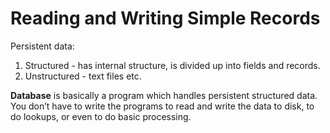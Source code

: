 # Reading and Writing Simple Records

Persistent data:
1. Structured - has internal structure, is divided up into fields and records.
2. Unstructured - text files etc.

**Database** is basically a program which handles persistent structured data. You don’t
have to write the programs to read and write the data to disk, to do lookups, or even to do
basic processing.
